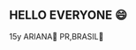 ## HELLO EVERYONE 😄 
15y
ARIANA🔭
PR,BRASIL💬 


<!--
**Raybloot/Raybloot** is a ✨ _special_ ✨ repository because its `README.md` (this file) appears on your GitHub profile.

Here are some ideas to get you started:

-  I’m currently working on ...
- 🌱 I’m currently learning ...
- 👯 I’m looking to collaborate on ...
- 🤔 I’m looking for help with ...
- Ask me about ...
- 📫 How to reach me: ...
-  Pronouns: ...
- ⚡ Fun fact: ...
-->
